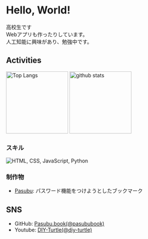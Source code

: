 # Hello, World!
高校生です<br>
Webアプリも作ったりしています。<br>
人工知能に興味があり、勉強中です。

## Activities
<div align="left"> 
  <img alt="Top Langs" height="170px" src="https://github-readme-stats.vercel.app/api?username=pasububook" />
  <img alt="github stats" height="170px" src="https://github-readme-stats.vercel.app/api/top-langs/?username=pasububook" />
</div>

### スキル
<img alt="HTML, CSS, JavaScript, Python" src="https://skillicons.dev/icons?theme=dark&perline=7&i=html,css,js,python">

### 制作物
- [Pasubu](https://github.com/pasububook/Pasubu): パスワード機能をつけようとしたブックマーク

## SNS
- GitHub: [Pasubu.book(@pasububook)](https://github.com/pasububook)
- Youtube: [DIY-Turtle(@diy-turtle)](https://www.youtube.com/@diy-turtle)
